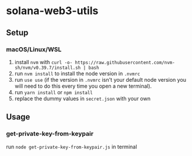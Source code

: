 # solana-web3-utils

## Setup

### macOS/Linux/WSL

1. install `nvm` with `curl -o- https://raw.githubusercontent.com/nvm-sh/nvm/v0.39.7/install.sh | bash`
2. run `nvm install` to install the node version in `.nvmrc`
3. run `use use` (if the version in `.nvmrc` isn't your default node version you will need to do this every time you open a new terminal).
4. run `yarn install` or `npm install`
5. replace the dummy values in `secret.json` with your own

## Usage

### get-private-key-from-keypair

run `node get-private-key-from-keypair.js` in terminal
